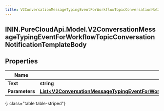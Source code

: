 ```yaml
---
title: V2ConversationMessageTypingEventForWorkflowTopicConversationNotificationTemplateBody
---
```

## ININ.PureCloudApi.Model.V2ConversationMessageTypingEventForWorkflowTopicConversationNotificationTemplateBody

## Properties

|Name | Type | Description | Notes|
|------------ | ------------- | ------------- | -------------|
| **Text** | **string** |  | [optional] |
| **Parameters** | [**List&lt;V2ConversationMessageTypingEventForWorkflowTopicConversationNotificationTemplateParameter&gt;**](V2ConversationMessageTypingEventForWorkflowTopicConversationNotificationTemplateParameter.html) |  | [optional] |
{: class="table table-striped"}


